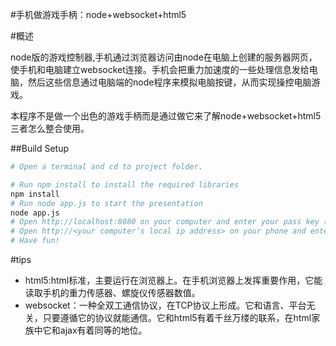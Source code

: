 #手机做游戏手柄：node+websocket+html5

#概述

node版的游戏控制器,手机通过浏览器访问由node在电脑上创建的服务器网页，使手机和电脑建立websocket连接。手机会把重力加速度的一些处理信息发给电脑，然后这些信息通过电脑端的node程序来模拟电脑按键，从而实现操控电脑游戏。

本程序不是做一个出色的游戏手柄而是通过做它来了解node+websocket+html5三者怎么整合使用。

##Build Setup

```bash
# Open a terminal and cd to project folder.

# Run npm install to install the required libraries
npm install
# Run node app.js to start the presentation
node app.js
# Open http://localhost:8080 on your computer and enter your pass key (by default it is “c“).
# Open http://<your computer’s local ip address> on your phone and enter the same pass key.
# Have fun!

```

#tips

+ html5:html标准，主要运行在浏览器上。在手机浏览器上发挥重要作用，它能读取手机的重力传感器、螺旋仪传感器数值。
+ websocket：一种全双工通信协议，在TCP协议上形成。它和语言、平台无关，只要遵循它的协议就能通信。它和html5有着千丝万缕的联系，在html家族中它和ajax有着同等的地位。



